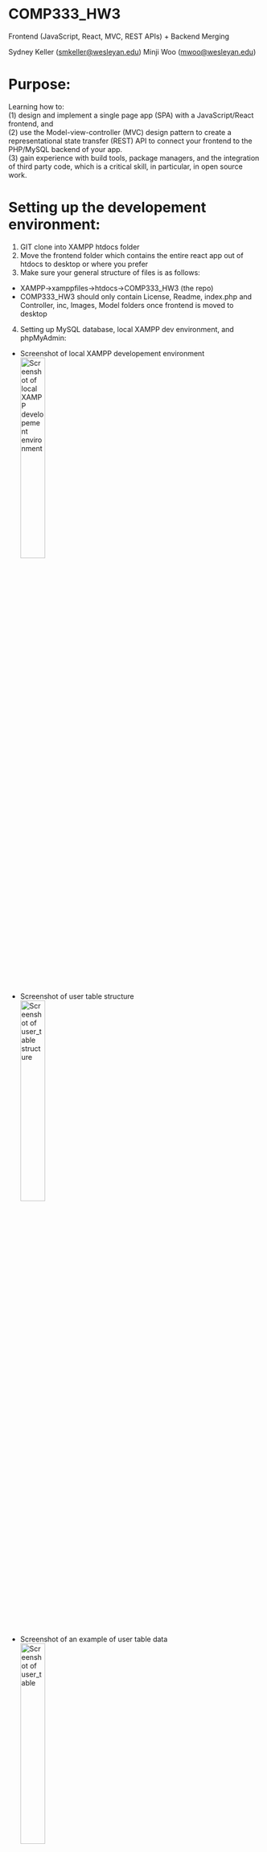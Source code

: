 # COMP333_HW3
Frontend (JavaScript, React, MVC, REST APIs) + Backend Merging

Sydney Keller (<smkeller@wesleyan.edu>)
Minji Woo (<mwoo@wesleyan.edu>)


# Purpose:
Learning how to:</br>
(1) design and implement a single page app (SPA) with a JavaScript/React frontend, and</br>
(2) use the Model-view-controller (MVC) design pattern to create a representational state transfer (REST) API to connect your frontend to the PHP/MySQL backend of your app.</br>
(3) gain experience with build tools, package managers, and the integration of third party code, which is a critical skill, in particular, in open source work.


# Setting up the developement environment:
1. GIT clone into XAMPP htdocs folder
2. Move the frontend folder which contains the entire react app out of htdocs to desktop or where you prefer
3. Make sure your general structure of files is as follows:
- XAMPP->xamppfiles->htdocs->COMP333_HW3 (the repo)
- COMP333_HW3 should only contain License, Readme, index.php and Controller, inc, Images, Model folders once frontend is moved to desktop
4. Setting up MySQL database, local XAMPP dev environment, and phpMyAdmin:
- Screenshot of local XAMPP developement environment 
</br><img align ="center"
height="32%"
width="32%"
src="./Images/Sydney_XAMPP.png"
alt="Screenshot of local XAMPP developement environment"
/>

- Screenshot of user table structure
</br><img align ="center"
height="32%"
width="32%"
src="./Images/Sydney_user_table_structure.png"
alt="Screenshot of user_table structure"
/>

- Screenshot of an example of user table data
</br><img align ="center"
height="32%"
width="32%"
src="./Images/Sydney_user_table.png"
alt="Screenshot of user_table"
/>

- Screenshot of ratings table structure
</br><img align ="center"
height="32%"
width="32%"
src="./Images/Sydney_ratings_table_structure.png"
alt="Screenshot of ratings_table structure"
/>

- Screenshot of an example of ratings table data
</br><img align ="center"
height="32%"
width="32%"
src="./Images/Sydney_ratings_table.png"
alt="Screenshot of ratings_table"
/>
5. Through XAMPP, make sure MySQL Database and Apache Web Server are running</br>
 <!-- break -->
Note: assuming you have homebrew and node.js installed
 <!-- break -->
6. cd into your frontend folder on desktop (or wherever you put it) which holds the react app and run 'npm start'
7. In your browser at http://localhost:3000/loginuser you should now the react app running and see the login form


# How to run the code:
Locally in a browser using XAMPP localhost URL (need to have the proper mySQL databases set up)</br>
You also need to have your react-app front end folder running</br>
The URL to login http://localhost:3000/loginuser


# Folders and Files:
## Rest API/Model, View, Controller Architecture:
index.php: the entry-point of our application, front-controller of application.</br>
inc:
 - config.php: holds the configuration information of application, holds the database credentials. 
 - bootstrap.php: used to bootstrap  application by including the necessary files
 <!-- end of the list -->
Model:
- Database.php: the database access layer which will be used to interact with the underlying MySQL database.
- UserModel.php: the User model file which implements the necessary methods to interact with the users table in the MySQL database.
<!-- end of the list -->
Controller/Api:
- BaseController.php: a base controller file which holds common utility methods.
- UserController.php: the User controller file which holds the necessary application code to entertain REST API calls.
<!-- end of the list -->
Checkout this tutorial for how more details on how we set up our REST API:
https://code.tutsplus.com/how-to-build-a-simple-rest-api-in-php--cms-37000t

## Frontend React App:
frontend (again, this folder should be moved out of htdocs folder to somewhere else (eg desktop)):
- package-lock.json: automatically generated for any operations where npm modifies either the node_modules tree, or package. json
- package.json: used to store the metadata associated with project as well as store the list of dependency packages
- node_models: folder that comes with react app, holds node modules
- public: folder that holds react app logos and index.html
    - index.html: where the whole JSX code goes, entry point of application
- src: folder that holds the following files:
    - App.css: App.js style sheet
    - App.js: main component
    - index.css: index.js style sheet
    - index.js: file to render App.js to main root
    - App.test.js: react app testing file for App.js (comes with react app)
    - reportWebVitals: gives metrics of react app user performance (comes with react app)
    - setupTests.js - file to include test configuration (comes with react app)
    - createuser.js - component that connects with backend to create a new user and log them in
    - loginuser.js - component that connects with backend to log user in
    - ratingstable.js - component that displays all ratings data in ratings datatable
    - deleterating.js - component that connects with backend to delete a given rating selected by user on frontend
    - addnewrating.js - component that connects with backend to add a new rating to the datatable
    - updaterating.js - component that connects with backend to update a given rating selected by user on frontend
    - viewrating.js - component that lets a user view a single rating

## Other files:
Images:
- Sydney_XAMPP - Screenshot of local XAMPP developement environment
- Sydney_user_table_structure.png - Screenshot of user_table structure from phpMyAdmin
- Sydney_user_table.png - Screenshot of user_table from phpMyAdmin
- Sydney_ratings_table_structure.png - Screenshot of ratings_table structure from phpMyAdmin
- Sydney_ratings_table.png - Screenshot of ratings_table from phpMyAdmin


# Sources Cites:
https://code.tutsplus.com/how-to-build-a-simple-rest-api-in-php--cms-37000t - Source given in class to create base of REST API</br>
https://www.reddit.com/r/react/comments/13srit3/having_trouble_adding_proxy_to_packagejson_to/ - workaround for having trouble adding proxy to package.json to connect frontend to backend</br>
https://stackoverflow.com/questions/63124161/attempted-import-error-switch-is-not-exported-from-react-router-dom - Getting error, needed to change Switch to Routes and change Route syntax</br>
https://www.php.net/manual/en/function.password-hash.php - Understand password_hash()</br>
https://www.w3schools.com/php/func_mysqli_fetch_all.asp - Understand fetch_all(MYSQLI_ASSOC) function in the REST API</br>
https://stackoverflow.com/questions/21267064/mysql-database-wont-start-in-xampp-manager-osx - MySQL Database won’t start in XAMPP fix</br>
https://www.reddit.com/r/PHP/comments/2cjoqp/where_do_you_recommend_to_store_session_keys_for/ - Understanding PHP sessions in REST API (not a thing)</br>
https://www.php.net/manual/en/mysqli-stmt.store-result.php - mysql store_result()</br>
https://www.w3schools.com/php/php_superglobals_globals.asp - How to use global functions in classes</br>
https://stackoverflow.com/questions/6490482/are-there-dictionaries-in-php - Arrays in PHP</br>
https://www.tutorialspoint.com/postman/postman_post_requests.htm - Postman</br>
https://stackoverflow.com/questions/37492271/should-i-handle-html-form-validation-on-front-or-backend#:~:text=You%20should%20always%20check%20the,way%20to%20have%20sane%20data - Understanding backend vs frontend</br>
https://vsupalov.com/how-backend-and-frontend-communicate/ - Understanding backend vs frontend</br>
https://stackoverflow.com/questions/67506517/inserting-data-into-database-on-postman - Understanding Postman</br>
https://stackoverflow.com/questions/48877079/getting-post-request-message-using-react-js - Trying to communicate with backend</br>
https://www.makeuseof.com/redirect-user-after-login-react/#:~:text=To%20redirect%20the%20user%2C%20you,from%20react%2Drouter%2Ddom. - How to Redirect a User After Login in React</br>
https://stackoverflow.com/questions/60923858/react-js-get-error-message-despite-http-response-400 - figuring out how to show HTTP description error to frontend</br>
https://www.techomoro.com/submit-a-form-data-to-rest-api-in-a-react-app/ - Submit Form Data To REST API In A React App</br>
https://stackoverflow.com/questions/8719276/cross-origin-request-headerscors-with-php-headers - Figuring out CORS headers</br>
https://stackoverflow.com/questions/51504231/php-api-rest-does-not-accept-cors-requests-even-using-header-access-control-al - CORS headers</br>
https://jasonwatmore.com/post/2020/02/01/react-fetch-http-post-request-examples - React fetch POST requests</br>
https://www.youtube.com/watch?v=qdCHEUaFhBk&list=PL4cUxeGkcC9gZD-Tvwfod2gaISzfRiP9d&index=17 - fetching data in react</br>
https://react.dev/learn - react documentation</br>
https://timmousk.com/blog/git-push-hangs/ - Uploading react app files were too big</br>
https://stackoverflow.com/questions/35191336/how-to-map-a-dictionary-in-reactjs - How to map a dictionary in reactJS</br>
https://www.geeksforgeeks.org/how-to-get-parameters-from-a-url-string-in-php/ - how to use/create URI arguments</br>
https://stackoverflow.com/questions/5884807/get-url-parameter-in-php - how to receive URI arguments from frontend</br>
https://stackoverflow.com/questions/61517408/how-i-can-use-php-session-in-react - integrating PHP sessions to react</br>
https://stackoverflow.com/questions/676846/do-ajax-requests-retain-php-session-info - integrating PHP sessions to react</br>
https://developer.mozilla.org/en-US/docs/Web/API/Storage/setItem - store username locally
